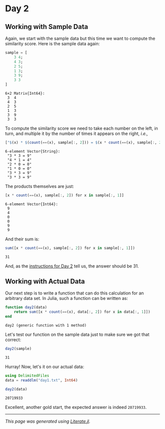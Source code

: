 # Day 2

## Working with Sample Data

Again, we start with the sample data but this time we want to
compute the similarity score.  Here is the sample data again:

````julia
sample = [
    3 4;
    4 3;
    2 5;
    1 3;
    3 9;
    3 3
]
````

````
6×2 Matrix{Int64}:
 3  4
 4  3
 2  5
 1  3
 3  9
 3  3
````

To compute the similarity score we need to take each number on the left, in
turn, and multiple it by the number of times it appears on the right, _i.e.,_

````julia
["$(x) * $(count(==(x), sample[:, 2])) = $(x * count(==(x), sample[:, 2]))" for x in sample[:, 1]]
````

````
6-element Vector{String}:
 "3 * 3 = 9"
 "4 * 1 = 4"
 "2 * 0 = 0"
 "1 * 0 = 0"
 "3 * 3 = 9"
 "3 * 3 = 9"
````

The products themselves are just:

````julia
[x * count(==(x), sample[:, 2]) for x in sample[:, 1]]
````

````
6-element Vector{Int64}:
 9
 4
 0
 0
 9
 9
````

And their sum is:

````julia
sum([x * count(==(x), sample[:, 2]) for x in sample[:, 1]])
````

````
31
````

And, as the [instructions for Day 2](https://adventofcode.com/2024/day/1#part2) tell us,
the answer should be $31$.

## Working with Actual Data

Our next step is to write a function that can do this calculation for
an arbitrary data set.  In Julia, such a function can be written as:

````julia
function day2(data)
    return sum([x * count(==(x), data[:, 2]) for x in data[:, 1]])
end
````

````
day2 (generic function with 1 method)
````

Let's test our function on the sample data just to make sure we got that
correct:

````julia
day2(sample)
````

````
31
````

Hurray!  Now, let's it on our actual data:

````julia
using DelimitedFiles
data = readdlm("day1.txt", Int64)

day2(data)
````

````
20719933
````

Excellent, another gold start, the expected answer is indeed `20719933`.

---

*This page was generated using [Literate.jl](https://github.com/fredrikekre/Literate.jl).*

